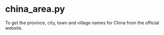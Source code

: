 # china_area.py
To get the province, city, town and village names for China from the official website.
